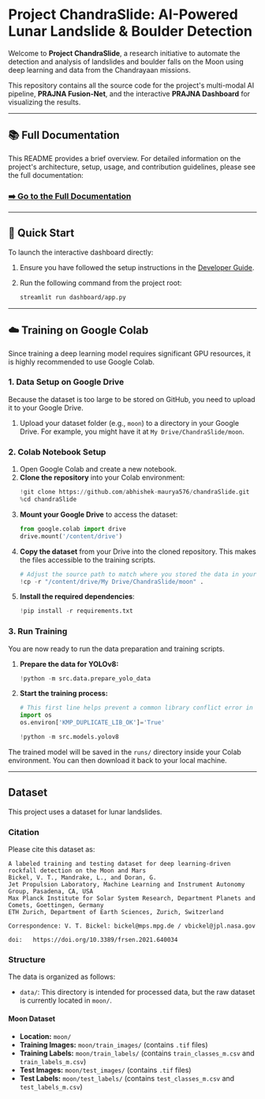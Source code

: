 # Project ChandraSlide: AI-Powered Lunar Landslide & Boulder Detection

Welcome to **Project ChandraSlide**, a research initiative to automate the detection and analysis of landslides and boulder falls on the Moon using deep learning and data from the Chandrayaan missions.

This repository contains all the source code for the project's multi-modal AI pipeline, **PRAJNA Fusion-Net**, and the interactive **PRAJNA Dashboard** for visualizing the results.

---

## 📚 Full Documentation

This README provides a brief overview. For detailed information on the project's architecture, setup, usage, and contribution guidelines, please see the full documentation:

### **[➡️ Go to the Full Documentation](./docs/index.md)**

---

## 🚀 Quick Start

To launch the interactive dashboard directly:

1.  Ensure you have followed the setup instructions in the [Developer Guide](./docs/developer_guide.md).
2.  Run the following command from the project root:

    ```bash
    streamlit run dashboard/app.py
    ```

---

## ☁️ Training on Google Colab

Since training a deep learning model requires significant GPU resources, it is highly recommended to use Google Colab.

### 1. Data Setup on Google Drive

Because the dataset is too large to be stored on GitHub, you need to upload it to your Google Drive.

1.  Upload your dataset folder (e.g., `moon`) to a directory in your Google Drive. For example, you might have it at `My Drive/ChandraSlide/moon`.

### 2. Colab Notebook Setup

1.  Open Google Colab and create a new notebook.
2.  **Clone the repository** into your Colab environment:
    ```python
    !git clone https://github.com/abhishek-maurya576/chandraSlide.git
    %cd chandraSlide
    ```
3.  **Mount your Google Drive** to access the dataset:
    ```python
    from google.colab import drive
    drive.mount('/content/drive')
    ```
4.  **Copy the dataset** from your Drive into the cloned repository. This makes the files accessible to the training scripts.
    ```python
    # Adjust the source path to match where you stored the data in your Drive
    !cp -r "/content/drive/My Drive/ChandraSlide/moon" .
    ```
5.  **Install the required dependencies**:
    ```python
    !pip install -r requirements.txt
    ```

### 3. Run Training

You are now ready to run the data preparation and training scripts.

1.  **Prepare the data for YOLOv8:**
    ```python
    !python -m src.data.prepare_yolo_data
    ```
2.  **Start the training process:**
    ```python
    # This first line helps prevent a common library conflict error in Colab
    import os
    os.environ['KMP_DUPLICATE_LIB_OK']='True'

    !python -m src.models.yolov8
    ```

The trained model will be saved in the `runs/` directory inside your Colab environment. You can then download it back to your local machine.

---

## Dataset

This project uses a dataset for lunar landslides.

### Citation

Please cite this dataset as:

```
A labeled training and testing dataset for deep learning-driven rockfall detection on the Moon and Mars
Bickel, V. T., Mandrake, L., and Doran, G.
Jet Propulsion Laboratory, Machine Learning and Instrument Autonomy Group, Pasadena, CA, USA
Max Planck Institute for Solar System Research, Department Planets and Comets, Goettingen, Germany
ETH Zurich, Department of Earth Sciences, Zurich, Switzerland

Correspondence: V. T. Bickel: bickel@mps.mpg.de / vbickel@jpl.nasa.gov

doi:   https://doi.org/10.3389/frsen.2021.640034
```

### Structure

The data is organized as follows:

- `data/`: This directory is intended for processed data, but the raw dataset is currently located in `moon/`.

#### Moon Dataset

-   **Location:** `moon/`
-   **Training Images:** `moon/train_images/` (contains `.tif` files)
-   **Training Labels:** `moon/train_labels/` (contains `train_classes_m.csv` and `train_labels_m.csv`)
-   **Test Images:** `moon/test_images/` (contains `.tif` files)
-   **Test Labels:** `moon/test_labels/` (contains `test_classes_m.csv` and `test_labels_m.csv`)

